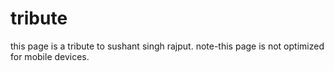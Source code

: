 # tribute
this page is a tribute to sushant singh rajput.
note-this page is not optimized for mobile devices.

